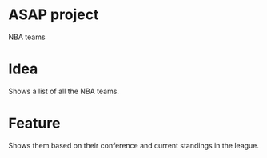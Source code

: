 # ASAP project

NBA teams

# Idea

Shows a list of all the NBA teams.

# Feature

Shows them based on their conference and current standings in the league.

